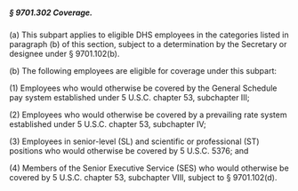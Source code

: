 ##### § 9701.302 Coverage. #####

(a) This subpart applies to eligible DHS employees in the categories listed in paragraph (b) of this section, subject to a determination by the Secretary or designee under § 9701.102(b).

(b) The following employees are eligible for coverage under this subpart:

(1) Employees who would otherwise be covered by the General Schedule pay system established under 5 U.S.C. chapter 53, subchapter III;

(2) Employees who would otherwise be covered by a prevailing rate system established under 5 U.S.C. chapter 53, subchapter IV;

(3) Employees in senior-level (SL) and scientific or professional (ST) positions who would otherwise be covered by 5 U.S.C. 5376; and

(4) Members of the Senior Executive Service (SES) who would otherwise be covered by 5 U.S.C. chapter 53, subchapter VIII, subject to § 9701.102(d).